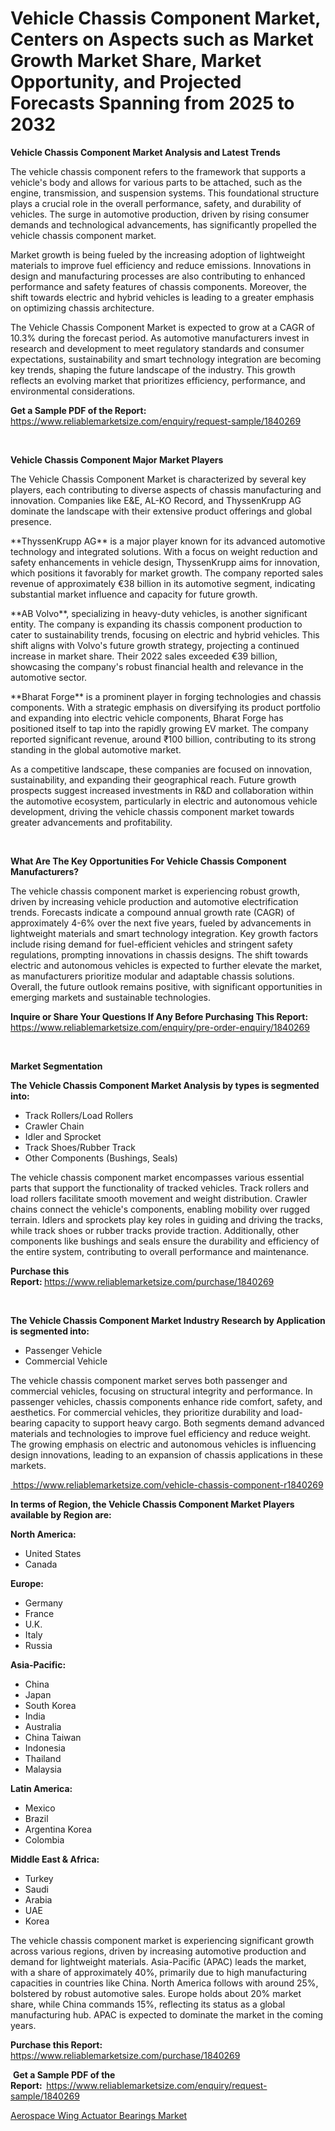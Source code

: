 <p><h1>Vehicle Chassis Component Market, Centers on Aspects such as Market Growth Market Share, Market Opportunity, and Projected Forecasts Spanning from 2025 to 2032</h1></p><p><strong>Vehicle Chassis Component Market Analysis and Latest Trends</strong></p>
<p><p>The vehicle chassis component refers to the framework that supports a vehicle's body and allows for various parts to be attached, such as the engine, transmission, and suspension systems. This foundational structure plays a crucial role in the overall performance, safety, and durability of vehicles. The surge in automotive production, driven by rising consumer demands and technological advancements, has significantly propelled the vehicle chassis component market.</p><p>Market growth is being fueled by the increasing adoption of lightweight materials to improve fuel efficiency and reduce emissions. Innovations in design and manufacturing processes are also contributing to enhanced performance and safety features of chassis components. Moreover, the shift towards electric and hybrid vehicles is leading to a greater emphasis on optimizing chassis architecture.</p><p>The Vehicle Chassis Component Market is expected to grow at a CAGR of 10.3% during the forecast period. As automotive manufacturers invest in research and development to meet regulatory standards and consumer expectations, sustainability and smart technology integration are becoming key trends, shaping the future landscape of the industry. This growth reflects an evolving market that prioritizes efficiency, performance, and environmental considerations.</p></p>
<p><strong>Get a Sample PDF of the Report:&nbsp;</strong> <a href="https://www.reliablemarketsize.com/enquiry/request-sample/1840269?utm_campaign=3199&utm_medium=2&utm_source=Github&utm_content=ia&utm_term=31032025&utm_id=vehicle-chassis-component">https://www.reliablemarketsize.com/enquiry/request-sample/1840269</a></p>
<p>&nbsp;</p>
<p><strong>Vehicle Chassis Component Major Market Players</strong></p>
<p><p>The Vehicle Chassis Component Market is characterized by several key players, each contributing to diverse aspects of chassis manufacturing and innovation. Companies like E&E, AL-KO Record, and ThyssenKrupp AG dominate the landscape with their extensive product offerings and global presence.</p><p>**ThyssenKrupp AG** is a major player known for its advanced automotive technology and integrated solutions. With a focus on weight reduction and safety enhancements in vehicle design, ThyssenKrupp aims for innovation, which positions it favorably for market growth. The company reported sales revenue of approximately €38 billion in its automotive segment, indicating substantial market influence and capacity for future growth.</p><p>**AB Volvo**, specializing in heavy-duty vehicles, is another significant entity. The company is expanding its chassis component production to cater to sustainability trends, focusing on electric and hybrid vehicles. This shift aligns with Volvo's future growth strategy, projecting a continued increase in market share. Their 2022 sales exceeded €39 billion, showcasing the company's robust financial health and relevance in the automotive sector.</p><p>**Bharat Forge** is a prominent player in forging technologies and chassis components. With a strategic emphasis on diversifying its product portfolio and expanding into electric vehicle components, Bharat Forge has positioned itself to tap into the rapidly growing EV market. The company reported significant revenue, around ₹100 billion, contributing to its strong standing in the global automotive market.</p><p>As a competitive landscape, these companies are focused on innovation, sustainability, and expanding their geographical reach. Future growth prospects suggest increased investments in R&D and collaboration within the automotive ecosystem, particularly in electric and autonomous vehicle development, driving the vehicle chassis component market towards greater advancements and profitability.</p></p>
<p>&nbsp;</p>
<p><strong>What Are The Key Opportunities For Vehicle Chassis Component Manufacturers?</strong></p>
<p><p>The vehicle chassis component market is experiencing robust growth, driven by increasing vehicle production and automotive electrification trends. Forecasts indicate a compound annual growth rate (CAGR) of approximately 4-6% over the next five years, fueled by advancements in lightweight materials and smart technology integration. Key growth factors include rising demand for fuel-efficient vehicles and stringent safety regulations, prompting innovations in chassis designs. The shift towards electric and autonomous vehicles is expected to further elevate the market, as manufacturers prioritize modular and adaptable chassis solutions. Overall, the future outlook remains positive, with significant opportunities in emerging markets and sustainable technologies.</p></p>
<p><strong>Inquire or Share Your Questions If Any Before Purchasing This Report:</strong> <a href="https://www.reliablemarketsize.com/enquiry/pre-order-enquiry/1840269?utm_campaign=3199&utm_medium=2&utm_source=Github&utm_content=ia&utm_term=31032025&utm_id=vehicle-chassis-component">https://www.reliablemarketsize.com/enquiry/pre-order-enquiry/1840269</a></p>
<p>&nbsp;</p>
<p><strong>Market Segmentation</strong></p>
<p><strong>The Vehicle Chassis Component Market Analysis by types is segmented into:</strong></p>
<p><ul><li>Track Rollers/Load Rollers</li><li>Crawler Chain</li><li>Idler and Sprocket</li><li>Track Shoes/Rubber Track</li><li>Other Components (Bushings, Seals)</li></ul></p>
<p><p>The vehicle chassis component market encompasses various essential parts that support the functionality of tracked vehicles. Track rollers and load rollers facilitate smooth movement and weight distribution. Crawler chains connect the vehicle's components, enabling mobility over rugged terrain. Idlers and sprockets play key roles in guiding and driving the tracks, while track shoes or rubber tracks provide traction. Additionally, other components like bushings and seals ensure the durability and efficiency of the entire system, contributing to overall performance and maintenance.</p></p>
<p><strong>Purchase this Report:&nbsp;</strong><a href="https://www.reliablemarketsize.com/purchase/1840269?utm_campaign=3199&utm_medium=2&utm_source=Github&utm_content=ia&utm_term=31032025&utm_id=vehicle-chassis-component">https://www.reliablemarketsize.com/purchase/1840269</a></p>
<p>&nbsp;</p>
<p><strong>The Vehicle Chassis Component Market Industry Research by Application is segmented into:</strong></p>
<p><ul><li>Passenger Vehicle</li><li>Commercial Vehicle</li></ul></p>
<p><p>The vehicle chassis component market serves both passenger and commercial vehicles, focusing on structural integrity and performance. In passenger vehicles, chassis components enhance ride comfort, safety, and aesthetics. For commercial vehicles, they prioritize durability and load-bearing capacity to support heavy cargo. Both segments demand advanced materials and technologies to improve fuel efficiency and reduce weight. The growing emphasis on electric and autonomous vehicles is influencing design innovations, leading to an expansion of chassis applications in these markets.</p></p>
<p><a href="https://www.reliablemarketsize.com/vehicle-chassis-component-r1840269?utm_campaign=3199&utm_medium=2&utm_source=Github&utm_content=ia&utm_term=31032025&utm_id=vehicle-chassis-component">&nbsp;https://www.reliablemarketsize.com/vehicle-chassis-component-r1840269</a></p>
<p><strong>In terms of Region, the Vehicle Chassis Component Market Players available by Region are:</strong></p>
<p>
    <p> <strong> North America: </strong>
        <ul>
            <li>United States</li>
            <li>Canada</li>
        </ul>
        </p> 
    <p> <strong> Europe: </strong>
        <ul>
            <li>Germany</li>
            <li>France</li>
            <li>U.K.</li>
            <li>Italy</li>
            <li>Russia</li>
        </ul>
        </p> 
    <p> <strong> Asia-Pacific: </strong>
        <ul>
            <li>China</li>
            <li>Japan</li>
            <li>South Korea</li>
            <li>India</li>
            <li>Australia</li>
            <li>China Taiwan</li>
            <li>Indonesia</li>
            <li>Thailand</li>
            <li>Malaysia</li>
        </ul>
        </p> 
    <p> <strong> Latin America: </strong>
        <ul>
            <li>Mexico</li>
            <li>Brazil</li>
            <li>Argentina Korea</li>
            <li>Colombia</li>
        </ul>
        </p> 
    <p> <strong> Middle East & Africa: </strong>
        <ul>
            <li>Turkey</li>
            <li>Saudi</li>
            <li>Arabia</li>
            <li>UAE</li>
            <li>Korea</li>
        </ul>
    </p>
    </p>
<p><p>The vehicle chassis component market is experiencing significant growth across various regions, driven by increasing automotive production and demand for lightweight materials. Asia-Pacific (APAC) leads the market, with a share of approximately 40%, primarily due to high manufacturing capacities in countries like China. North America follows with around 25%, bolstered by robust automotive sales. Europe holds about 20% market share, while China commands 15%, reflecting its status as a global manufacturing hub. APAC is expected to dominate the market in the coming years.</p></p>
<p><strong>Purchase this Report: </strong><a href="https://www.reliablemarketsize.com/purchase/1840269?utm_campaign=3199&utm_medium=2&utm_source=Github&utm_content=ia&utm_term=31032025&utm_id=vehicle-chassis-component">https://www.reliablemarketsize.com/purchase/1840269</a></p>
<p>&nbsp;<strong>Get a Sample PDF of the Report:&nbsp;&nbsp;</strong><a href="https://www.reliablemarketsize.com/enquiry/request-sample/1840269?utm_campaign=3199&utm_medium=2&utm_source=Github&utm_content=ia&utm_term=31032025&utm_id=vehicle-chassis-component">https://www.reliablemarketsize.com/enquiry/request-sample/1840269</a></p>
<p><strong></strong></p>
<p><p><a href="https://github.com/ijffseandy/Market-Research-Report-List-1/blob/main/aerospace-wing-actuator-bearings-market.md?utm_campaign=3199&utm_medium=2&utm_source=Github&utm_content=ia&utm_term=31032025&utm_id=vehicle-chassis-component">Aerospace Wing Actuator Bearings Market</a></p></p>
